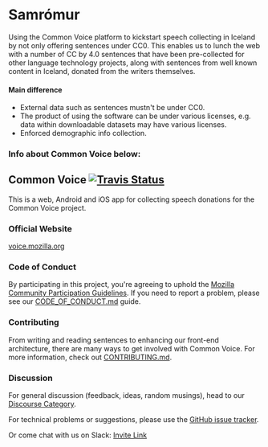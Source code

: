 # Samrómur

Using the Common Voice platform to kickstart speech collecting in Iceland by not only offering sentences under CC0. This enables us to lunch the web with a number of CC by 4.0 sentences that have been pre-collected for other language technology projects, along with sentences from well known content in Iceland, donated from the writers themselves.

#### Main difference

- External data such as sentences mustn't be under CC0.
- The product of using the software can be under various licenses, e.g. data within downloadable datasets may have various licenses.
- Enforced demographic info collection.

### Info about Common Voice below:

## Common Voice [![Travis Status](https://travis-ci.org/mozilla/voice-web.svg?branch=master)](https://travis-ci.org/mozilla/voice-web)

This is a web, Android and iOS app for collecting speech
donations for the Common Voice project.

### Official Website

[voice.mozilla.org](https://voice.mozilla.org)

### Code of Conduct

By participating in this project, you're agreeing to uphold the [Mozilla Community Participation Guidelines](https://www.mozilla.org/en-US/about/governance/policies/participation/). If you need to report a problem, please see our [CODE_OF_CONDUCT.md](./CODE_OF_CONDUCT.md) guide.

### Contributing

From writing and reading sentences to enhancing our front-end architecture, there are many ways to get involved with Common Voice. For more information, check out [CONTRIBUTING.md](./CONTRIBUTING.md).

### Discussion

For general discussion (feedback, ideas, random musings), head to our [Discourse Category](https://discourse.mozilla-community.org/c/voice).

For technical problems or suggestions, please use the [GitHub issue tracker](https://github.com/mozilla/voice-web/issues).

Or come chat with us on Slack: [Invite Link](https://common-voice-slack-invite.herokuapp.com/)

